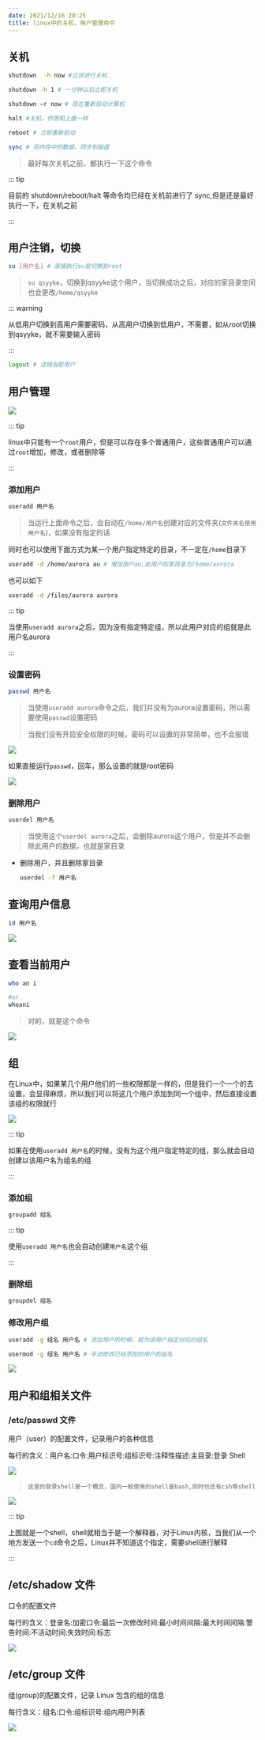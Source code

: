 ```yaml
---
date: 2021/12/16 20:25
title: linux中的关机，用户管理命令
---
```


## 关机

```sh
shutdown  -h now #立该进行关机 
```

```sh
shutdown -h 1 # 一分钟以后立即关机
```

```sh
shutdown –r now # 现在重新启动计算机
```

```sh
halt #关机，作用和上面一样
```

```sh
reboot # 立即重新启动
```

```sh
sync # 将内存中的数据，同步到磁盘
```

> 最好每次关机之前，都执行一下这个命令

::: tip 

目前的 shutdown/reboot/halt 等命令均已经在关机前进行了 sync,但是还是最好执行一下，在关机之前

:::



## 用户注销，切换

```sh
su [用户名] # 直接执行su是切换到root
```

> `su qsyyke`，切换到qsyyke这个用户，当切换成功之后，对应的家目录空间也会更改`/home/qsyyke`



::: warning

从低用户切换到高用户需要密码，从高用户切换到低用户，不需要，如从root切换到qsyyke，就不需要输入密码

:::



```sh
logout # 注销当前用户
```



## 用户管理

![](https://picture.xcye.xyz/image-20211216203418206.png?x-oss-process=style/pictureProcess1)



::: tip

linux中只能有一个`root`用户，但是可以存在多个普通用户，这些普通用户可以通过`root`增加，修改，或者删除等

:::



### 添加用户

```sh
useradd 用户名
```

> 当运行上面命令之后，会自动在`/home/用户名`创建对应的文件夹(`文件夹名使用用户名`)，如果没有指定的话



同时也可以使用下面方式为某一个用户指定特定的目录，不一定在`/home`目录下

```sh
useradd -d /home/aurora au # 增加用户au,此用户的家目录为/home/aurora
```

也可以如下

```sh
useradd -d /files/aurora aurora
```

::: tip

当使用`useradd aurora`之后，因为没有指定特定组，所以此用户对应的组就是此用户名aurora

:::

### 设置密码

```sh
passwd 用户名
```

> 当使用`useradd aurora`命令之后，我们并没有为aurora设置密码，所以需要使用`passwd`设置密码
>
> 当我们没有开启安全权限的时候，密码可以设置的非常简单，也不会报错

![](https://picture.xcye.xyz/image-20211216204119255.png?x-oss-process=style/pictureProcess1)



如果直接运行`passwd`，回车，那么设置的就是root密码

![](https://picture.xcye.xyz/image-20211216204212130.png?x-oss-process=style/pictureProcess1)



### 删除用户

```sh
userdel 用户名
```

> 当使用这个`userdel aurora`之后，会删除aurora这个用户，但是并不会删除此用户的数据，也就是家目录



- 删除用户，并且删除家目录

  ```sh
  userdel -f 用户名
  ```

  



## 查询用户信息

```sh
id 用户名
```

![](https://picture.xcye.xyz/image-20211216204516437.png?x-oss-process=style/pictureProcess1)



## 查看当前用户

```sh
who an i

#or
whoani
```

> 对的，就是这个命令

![](https://picture.xcye.xyz/image-20211216204658248.png?x-oss-process=style/pictureProcess1)



## 组

在Linux中，如果某几个用户他们的一些权限都是一样的，但是我们一个一个的去设置，会显得麻烦，所以我们可以将这几个用户添加到同一个组中，然后直接设置该组的权限就行

![](https://picture.xcye.xyz/image-20211216205337327.png?x-oss-process=style/pictureProcess1)



::: tip

如果在使用`useradd 用户名`的时候，没有为这个用户指定特定的组，那么就会自动创建以该用户名为组名的组

:::



### 添加组

``` sh
groupadd 组名
```

::: tip

使用`useradd 用户名`也会自动创建`用户名`这个组

:::

### 删除组

```sh 
groupdel 组名
```



### 修改用户组

```sh
useradd -g 组名 用户名 # 添加用户的时候，就为该用户指定对应的组名
```

```sh
usermod -g 组名 用户名 # 手动修改已经添加的用户的组名
```



![](https://picture.xcye.xyz/image-20211216210120377.png?x-oss-process=style/pictureProcess1)



## 用户和组相关文件

### /etc/passwd 文件 

用户（user）的配置文件，记录用户的各种信息 

每行的含义：用户名:口令:用户标识号:组标识号:注释性描述:主目录:登录 Shell

![](https://picture.xcye.xyz/image-20211216210309352.png?x-oss-process=style/pictureProcess1)

> `这里的登录shell是一个概念，国内一般使用的shell是bash,同时也还有csh等shell`



![](https://picture.xcye.xyz/image-20211216210440583.png?x-oss-process=style/pictureProcess1)



::: tip

上图就是一个shell，shell就相当于是一个解释器，对于Linux内核，当我们从一个地方发送一个`cd`命令之后，Linux并不知道这个指定，需要shell进行解释

:::



## /etc/shadow 文件 

口令的配置文件 

每行的含义：登录名:加密口令:最后一次修改时间:最小时间间隔:最大时间间隔:警告时间:不活动时间:失效时间:标志 

![](https://picture.xcye.xyz/image-20211216210651114.png?x-oss-process=style/pictureProcess1)





## /etc/group 文件 

组(group)的配置文件，记录 Linux 包含的组的信息 

每行含义：组名:口令:组标识号:组内用户列表



![](https://picture.xcye.xyz/image-20211216210735758.png?x-oss-process=style/pictureProcess1)
